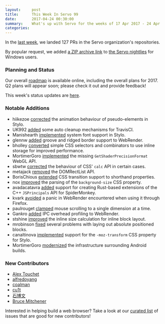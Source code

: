 ```yaml
---
layout:     post
title:      This Week In Servo 99
date:       2017-04-24 00:30:00
summary:    What's up with Servo for the weeks of 17 Apr 2017 - 24 Apr 2017
categories:
---
```


In the [last week](https://github.com/pulls?utf8=%E2%9C%93&q=is%3Apr+is%3Amerged+closed%3A2017-04-17..2017-04-24+user%3Aservo+),
we landed 127 PRs in the Servo organization's repositories.

By popular request, we added [a ZIP archive link](https://github.com/servo/download.servo.org/pull/30) to [the Servo nightlies](http://download.servo.org/) for Windows users.

### Planning and Status

Our overall [roadmap](https://github.com/servo/servo/wiki/Roadmap) is available online, including the overall plans for 2017.
Q2 plans will appear soon; please check it out and provide feedback!

This week's status updates are [here](https://www.standu.ps/project/servo/).

### Notable Additions

- hiikezoe [corrected](https://github.com/servo/servo/pull/16580) the animation behaviour of pseudo-elements in Stylo.
- UK992 [added](https://github.com/servo/servo/pull/16573) some auto cleanup mechanisms for TravisCI.
- Manishearth [implemented](https://github.com/servo/servo/pull/16564) system font support in Stylo.
- glennw [added](https://github.com/servo/webrender/pull/1147) groove and ridged border support to WebRender.
- bholley [converted](https://github.com/servo/servo/pull/16549) simple CSS selectors and combinators to use inline storage for improved performance.
- MortimerGoro [implemented](https://github.com/servo/servo/pull/16544) the missing `GetShaderPrecisionFormat` WebGL API.
- sbwtw [corrected](https://github.com/servo/servo/pull/16541) the behaviour of CSS' `calc` API in certain cases.
- metajack [removed](https://github.com/servo/servo/pull/16530) the DOMRectList API.
- BorisChious [extended](https://github.com/servo/servo/pull/16527) CSS transition support to shorthand properties.
- nox [improved](https://github.com/servo/servo/pull/165130) the parsing of the `background-size` CSS property.
- avadacatavra [added](https://github.com/servo/rust-mozjs/pull/353) support for creating Rust-based extensions of the C++ `JSPrincipals` API for SpiderMonkey.
- kvark [avoided](https://github.com/servo/webrender/pull/1128) a panic in WebRender encountered when using it through Firefox.
- paulrouget [clamped](https://github.com/servo/servo/pull/16498) mouse scrolling to a single dimension at a time.
- Gankro [added](https://github.com/servo/webrender/pull/1123) IPC overhead profiling to WebRender.
- stshine [improved](https://github.com/servo/servo/pull/16337) the inline size calculation for inline block layout.
- mrobinson [fixed](https://github.com/servo/servo/pull/16336) several problems with laying out absolute positioned blocks.
- canaltinova [implemented](https://github.com/servo/servo/pull/16231) support for the `-moz-transform` CSS property for Stylo.
- MortimerGoro [modernized](https://github.com/servo/servo/pull/15773) the infrastructure surrounding Android builds.

### New Contributors

- [Alex Touchet](https://github.com/atouchet)
- [alfredoyang](https://github.com/alfredoyang)
- [coalman](https://github.com/coalman)
- [cu1t](https://github.com/cu1t)
- [石博文](https://github.com/sbwtw)
- [Bruce Mitchener](https://github.com/waywardmonkeys)

Interested in helping build a web browser? Take a look at our [curated list](https://starters.servo.org/) of issues that are good for new contributors!
